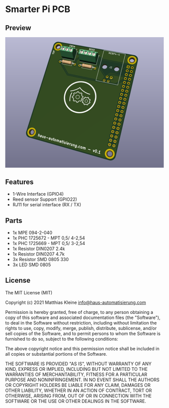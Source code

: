 # Smarter Pi PCB

## Preview

![PCB Preview](https://raw.githubusercontent.com/klein0r/pcb-smarter-pi/master/preview.png)

## Features

- 1-Wire Interface (GPIO4)
- Reed sensor Support (GPIO22)
- RJ11 for serial interface (RX / TX)

## Parts

- 1x MPE 094-2-040
- 1x PHC 1725672 - MPT 0,5/ 4-2,54
- 1x PHC 1725669 - MPT 0,5/ 3-2,54
- 1x Resistor DIN0207 2.4k
- 1x Resistor DIN0207 4.7k
- 3x Resistor SMD 0805 330
- 3x LED SMD 0805

## License

The MIT License (MIT)

Copyright (c) 2021 Matthias Kleine <info@haus-automatisierung.com>

Permission is hereby granted, free of charge, to any person obtaining a copy
of this software and associated documentation files (the "Software"), to deal
in the Software without restriction, including without limitation the rights
to use, copy, modify, merge, publish, distribute, sublicense, and/or sell
copies of the Software, and to permit persons to whom the Software is
furnished to do so, subject to the following conditions:

The above copyright notice and this permission notice shall be included in
all copies or substantial portions of the Software.

THE SOFTWARE IS PROVIDED "AS IS", WITHOUT WARRANTY OF ANY KIND, EXPRESS OR
IMPLIED, INCLUDING BUT NOT LIMITED TO THE WARRANTIES OF MERCHANTABILITY,
FITNESS FOR A PARTICULAR PURPOSE AND NONINFRINGEMENT. IN NO EVENT SHALL THE
AUTHORS OR COPYRIGHT HOLDERS BE LIABLE FOR ANY CLAIM, DAMAGES OR OTHER
LIABILITY, WHETHER IN AN ACTION OF CONTRACT, TORT OR OTHERWISE, ARISING FROM,
OUT OF OR IN CONNECTION WITH THE SOFTWARE OR THE USE OR OTHER DEALINGS IN
THE SOFTWARE.
